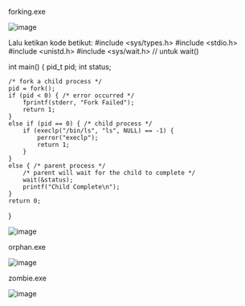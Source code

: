 forking.exe

![image](https://github.com/avendika/SysOP24-3123521011/assets/140131896/1039be24-5f94-4f5c-96ae-22e89972569a)

Lalu ketikan kode betikut:
#include <sys/types.h>
#include <stdio.h>
#include <unistd.h>
#include <sys/wait.h> // untuk wait()

int main() {
    pid_t pid;
    int status;

    /* fork a child process */
    pid = fork();
    if (pid < 0) { /* error occurred */
        fprintf(stderr, "Fork Failed");
        return 1;
    }
    else if (pid == 0) { /* child process */
        if (execlp("/bin/ls", "ls", NULL) == -1) {
            perror("execlp");
            return 1;
        }
    }
    else { /* parent process */
        /* parent will wait for the child to complete */
        wait(&status);
        printf("Child Complete\n");
    }
    return 0;
}


![image](https://github.com/avendika/SysOP24-3123521011/assets/140131896/aad11e0a-3a6f-485a-9c2f-4d2472cdb422)


orphan.exe

![image](https://github.com/avendika/SysOP24-3123521011/assets/140131896/8d85ddc5-1c3e-4775-b337-f0415fb44f90)

zombie.exe

![image](https://github.com/avendika/SysOP24-3123521011/assets/140131896/4434f871-0a2f-49da-a370-2ee0f8bee08e)
